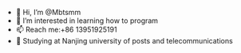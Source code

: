 - 👋 Hi, I’m @Mbtsmm
- 👀 I’m interested in learning how to program
- 📫 Reach me:+86 13951925191
- 📖 Studying at Nanjing university of posts and telecommunications

<!---
Mbtsmm/Mbtsmm is a ✨ special ✨ repository because its `README.md` (this file) appears on your GitHub profile.
You can click the Preview link to take a look at your changes.
--->
